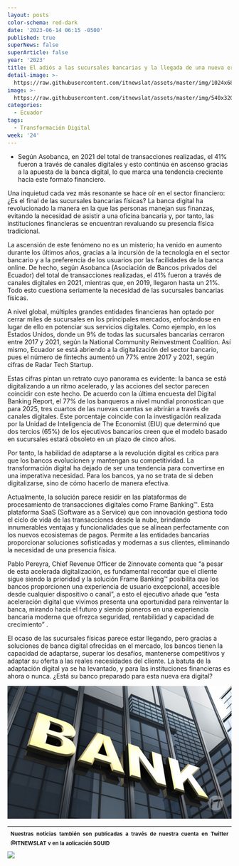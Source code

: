 ```yaml
---
layout: posts
color-schema: red-dark
date: '2023-06-14 06:15 -0500'
published: true
superNews: false
superArticle: false
year: '2023'
title: El adiós a las sucursales bancarias y la llegada de una nueva era
detail-image: >-
  https://raw.githubusercontent.com/itnewslat/assets/master/img/1024x680/Banco-g.jpg
image: >-
  https://raw.githubusercontent.com/itnewslat/assets/master/img/540x320/banco-p.jpg
categories:
  - Ecuador
tags:
  - Transformación Digital
week: '24'
---
```

- Según Asobanca, en 2021 del total de transacciones realizadas, el 41% fueron a través de canales digitales y esto continúa en ascenso gracias a la apuesta de la banca digital, lo que marca una tendencia  creciente hacia este formato financiero.

Una inquietud cada vez más resonante se hace oír en el sector financiero: ¿Es el final de las sucursales bancarias físicas? La banca digital ha revolucionado la manera en la que las personas manejan sus finanzas, evitando la necesidad de asistir a una oficina bancaria y, por tanto, las instituciones financieras se encuentran revaluando su presencia física tradicional.

La ascensión de este fenómeno no es un misterio; ha venido en aumento durante los últimos años, gracias a la incursión de la tecnología en el sector bancario y a la preferencia de los usuarios por las facilidades de la banca online. De hecho, según Asobanca (Asociación de Bancos privados del Ecuador) del total de transacciones realizadas, el 41% fueron a través de canales digitales en 2021, mientras que, en 2019, llegaron hasta un 21%. Todo esto cuestiona seriamente la necesidad de las sucursales bancarias físicas.

A nivel global, múltiples grandes entidades financieras han optado por cerrar miles de sucursales en los principales mercados, enfocándose en lugar de ello en potenciar sus servicios digitales. Como ejemplo, en los Estados Unidos, donde un 9% de todas las sucursales bancarias cerraron entre 2017 y 2021, según la National Community Reinvestment Coalition. Así mismo, Ecuador se está abriendo a la digitalización del sector bancario, pues el número de fintechs aumentó un 77% entre 2017 y 2021, según cifras de Radar Tech Startup.

Estas cifras pintan un retrato cuyo panorama es evidente: la banca se está digitalizando a un ritmo acelerado, y las acciones del sector parecen coincidir con este hecho. De acuerdo con la última encuesta del Digital Banking Report, el 77% de los banqueros a nivel mundial pronostican que para 2025, tres cuartos de las nuevas cuentas se abrirán a través de canales digitales. Este porcentaje coincide con la investigación realizada por la Unidad de Inteligencia de The Economist (EIU) que determinó que dos tercios (65%) de los ejecutivos bancarios creen que el modelo basado en sucursales estará obsoleto en un plazo de cinco años.

Por tanto, la habilidad de adaptarse a la revolución digital es crítica para que los bancos evolucionen y mantengan su competitividad. La transformación digital ha dejado de ser una tendencia para convertirse en una imperativa necesidad. Para los bancos, ya no se trata de si deben digitalizarse, sino de cómo hacerlo de manera efectiva.

Actualmente, la solución parece residir en las plataformas de procesamiento de transacciones digitales como Frame Banking™. Esta plataforma SaaS (Software as a Service) que con innovación gestiona todo el ciclo de vida de las transacciones desde la nube, brindando innumerables ventajas y funcionalidades que se alinean perfectamente con los nuevos ecosistemas de pagos. Permite a las entidades bancarias proporcionar soluciones sofisticadas y modernas a sus clientes, eliminando la necesidad de una presencia física.

Pablo Pereyra, Chief Revenue Officer de 2innovate comenta que “a pesar de esta acelerada digitalización, es fundamental recordar que el cliente sigue siendo la prioridad y la solución Frame Banking™ posibilita que los bancos proporcionen una experiencia de usuario excepcional, accesible desde cualquier dispositivo o canal”, a esto el ejecutivo añade que “esta aceleración digital que vivimos presenta una oportunidad para reinventar la banca, mirando hacia el futuro y siendo pioneros en una experiencia bancaria moderna que ofrezca seguridad, rentabilidad y capacidad de crecimiento” .

El ocaso de las sucursales físicas parece estar llegando, pero gracias a soluciones de banca digital ofrecidas en el mercado, los bancos tienen la capacidad de adaptarse, superar los desafíos,  mantenerse competitivos y adaptar su oferta a las reales necesidades del cliente. La batuta de la adaptación digital ya se ha levantado, y para las instituciones financieras es ahora o nunca. ¿Está su banco preparado para esta nueva era digital?

![](https://raw.githubusercontent.com/itnewslat/assets/master/img/540x320/banco-p.jpg)

<table style="height: 42px;" width="569">
<tbody>
<tr>
<td style="text-align: justify;"><sub><strong>Nuestras noticias también son publicadas a través de nuestra cuenta en Twitter <a href="https://twitter.com/itnewslat?lang=es">@ITNEWSLAT</a> y en la aplicación <a href="https://squidapp.co/en/">SQUID</a></strong></sub></td>
</tr>
</tbody>
</table>
<img src="https://tracker.metricool.com/c3po.jpg?hash=56f88a41e39ab42c063cc51676587a04"/>